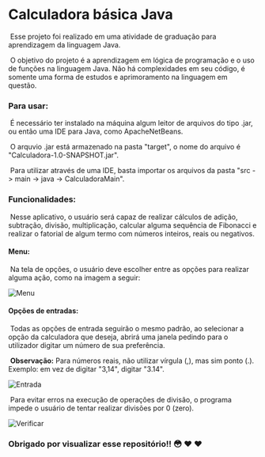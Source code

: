 # Calculadora básica Java

​	Esse projeto foi realizado em uma atividade de graduação para aprendizagem da linguagem Java.

​	O objetivo do projeto é a aprendizagem em lógica de programação e o uso de funções na linguagem Java. Não há complexidades em seu código, é somente uma forma de estudos e aprimoramento na linguagem em questão.



### Para usar:

​	É necessário ter instalado na máquina algum leitor de arquivos do tipo .jar, ou então uma IDE para Java, como ApacheNetBeans.

​	O arquvio .jar está armazenado na pasta "target", o nome do arquivo é "Calculadora-1.0-SNAPSHOT.jar".

​	Para utilizar através de uma IDE, basta importar os arquivos da pasta "src -> main -> java -> CalculadoraMain".



### Funcionalidades:

​	Nesse aplicativo, o usuário será capaz de realizar cálculos de adição, subtração, divisão, multiplicação, calcular alguma sequência de Fibonacci e realizar o fatorial de algum termo com números inteiros, reais ou negativos.



#### Menu: 

​	Na tela de opções, o usuário deve escolher entre as opções para realizar alguma ação, como na imagem a seguir:

![Menu](C:\Users\thall\Desktop\estudos\FATEC\4Semestre\POO\Programas\Calculadora\Menu.png?raw=true)

#### Opções de entradas:

​	Todas as opções de entrada seguirão o mesmo padrão, ao selecionar a opção da calculadora que deseja, abrirá uma janela pedindo para o utilizador digitar um número de sua preferência.

​	**Observação:** Para números reais, não utilizar vírgula (,), mas sim ponto (.). Exemplo: em vez de digitar "3,14", digitar "3.14".



![Entrada](C:\Users\thall\Desktop\estudos\FATEC\4Semestre\POO\Programas\Calculadora\Entrada.png?raw=true)



​	Para evitar erros na execução de operações de divisão, o programa impede o usuário de tentar realizar divisões por 0 (zero).

![Verificar](C:\Users\thall\Desktop\estudos\FATEC\4Semestre\POO\Programas\Calculadora\dividir.png?raw=true)





### 						Obrigado por visualizar esse repositório!! :flushed: :heart: :heart: 

